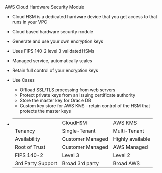 AWS Cloud Hardware Security Module

- Cloud HSM is a dedicated hardware device that you get access to that runs in your VPC
- Cloud based hardware security module
- Generate and use your own encryption keys
- Uses FIPS 140-2 level 3 validated HSMs
- Managed service, automatically scales
- Retain full control of your encryption keys
- Use Cases
    
    - Offload SSL/TLS processing from web servers
    - Protect private keys from an issuing certificate authority
    - Store the master key for Oracle DB
    - Custom key store for AWS KMS - retain control of the HSM that protects the master keys
- |   |   |   |
    |---|---|---|
    ||CloudHSM|AWS KMS|
    |Tenancy|Single-Tenant|Multi-Tenant|
    |Availability|Customer Managed|Highly available|
    |Root of Trust|Customer Managed|AWS Managed|
    |FIPS 140-2|Level 3|Level 2|
    |3rd Party Support|Broad 3rd party|Broad AWS|
